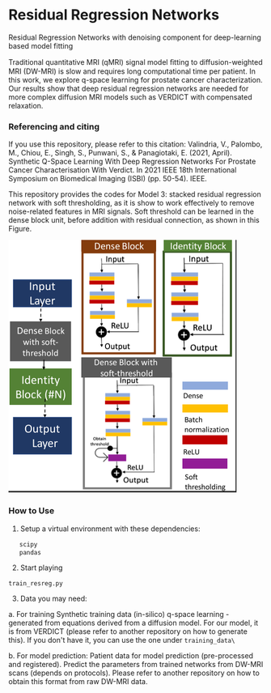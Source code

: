 # Residual Regression Networks
Residual Regression Networks with denoising component for deep-learning based model fitting

Traditional quantitative MRI (qMRI) signal model ﬁtting to diffusion-weighted MRI (DW-MRI) is slow and requires long computational time per patient. In this work, we
explore q-space learning for prostate cancer characterization. Our results show that deep residual regression networks are needed for more complex diffusion MRI models such as VERDICT with compensated relaxation.

### Referencing and citing

If you use this repository, please refer to this citation:
Valindria, V., Palombo, M., Chiou, E., Singh, S., Punwani, S., & Panagiotaki, E. (2021, April). Synthetic Q-Space Learning With Deep Regression Networks For Prostate Cancer Characterisation With Verdict. In 2021 IEEE 18th International Symposium on Biomedical Imaging (ISBI) (pp. 50-54). IEEE.

This repository provides the codes for Model 3: stacked residual regression network with soft thresholding, as it is show to work effectively to remove noise-related features in MRI signals. Soft threshold can be learned in the dense block unit,  before addition with residual connection, as shown in this Figure.

![Screenshot](model3.png)


### How to Use

1. Setup a virtual environment with these dependencies:
```keras with tensorflow backend
   scipy
   pandas
```

2. Start playing
```
train_resreg.py
```

3. Data you may need:

a. For training
Synthetic training data (in-silico) q-space learning -  generated from equations derived from a diffusion model. For our model, it is from VERDICT (please refer to another repository on how to generate this).
If you don't have it, you can use the one under ```training_data\```
 
b. For model prediction:
Patient data for model prediction (pre-processed and registered). Predict the parameters from trained networks from DW-MRI scans (depends on protocols).
Please refer to another repository on how to obtain this format from raw DW-MRI data.

